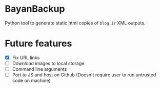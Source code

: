 # BayanBackup
Python tool to generate static html copies of `blog.ir` XML outputs.

# Future features
- [X] Fix URL links
- [ ] Download images to local storage
- [ ] Command line arguments
- [ ] Port to JS and host on Github (Doesn't require user to run untrusted code on machine)
